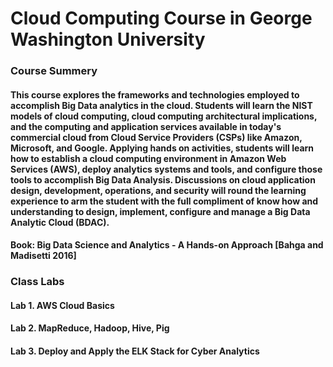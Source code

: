 # Cloud Computing Course in George Washington University

### Course Summery
#### This course explores the frameworks and technologies employed to accomplish Big Data analytics in the cloud. Students will learn the NIST models of cloud computing, cloud computing architectural implications, and the computing and application services available in today's commercial cloud from Cloud Service Providers (CSPs) like Amazon, Microsoft, and Google.  Applying hands on activities, students will learn how to establish a cloud computing environment in Amazon Web Services (AWS), deploy analytics systems and tools, and configure those tools to accomplish Big Data Analysis. Discussions on cloud application design, development, operations, and security will round the learning experience to arm the student with the full compliment of know how and understanding to design, implement, configure and manage a Big Data Analytic Cloud (BDAC).

#### Book: Big Data Science and Analytics - A Hands-on Approach [Bahga and Madisetti 2016]


### Class Labs

#### Lab 1. AWS Cloud Basics

#### Lab 2. MapReduce, Hadoop, Hive, Pig

#### Lab 3. Deploy and Apply the ELK Stack for Cyber Analytics
